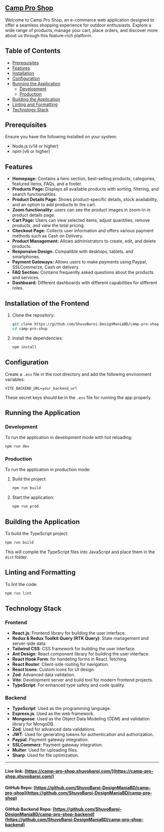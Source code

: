 ## [Camp Pro Shop](https://camp-pro-shop.shuvobaroi.com/)

Welcome to Camp Pro Shop, an e-commerce web application designed to offer a seamless shopping experience for outdoor enthusiasts. Explore a wide range of products, manage your cart, place orders, and discover more about us through this feature-rich platform.

## Table of Contents

- [Prerequisites](#prerequisites)
- [Features](#features)
- [Installation](#installation)
- [Configuration](#configuration)
- [Running the Application](#running-the-application)
  - [Development](#development)
  - [Production](#production)
- [Building the Application](#building-the-application)
- [Linting and Formatting](#linting-and-formatting)
- [Technology Stack](#technology-stack)

## Prerequisites

Ensure you have the following installed on your system:

- Node.js (v14 or higher)
- npm (v6 or higher)

## Features

- **Homepage:** Contains a hero section, best-selling products, categories, featured items, FAQs, and a footer.
- **Products Page:** Displays all available products with sorting, filtering, and search functionalities.
- **Product Details Page:** Shows product-specific details, stock availability, and an option to add products to the cart.
- **Zoom functionality:** users can see the product images in zoom-in in product details page.
- **Cart Page:** Users can view selected items, adjust quantities, remove products, and view the total pricing.
- **Checkout Page:** Collects user information and offers various payment methods such as Cash on Delivery.
- **Product Management:** Allows administrators to create, edit, and delete products.
- **Responsive Design:** Compatible with desktops, tablets, and smartphones.
- **Payment Gateways:** Allows users to make payments using Paypal, SSLCommerze, Cash on delivery.
- **FAQ Section:** Contains frequently asked questions about the products and services.
- **Dashboard:** Different dashboards with different capabilities for different roles.

## Installation of the Frontend

1. Clone the repository:

   ```sh
   git clone https://github.com/ShuvoBaroi-DesignManiaBD/camp-pro-shop.git
   cd camp-pro-shop
   ```

2. Install the dependencies:

   ```sh
   npm install
   ```

## Configuration

Create a `.env` file in the root directory and add the following environment variables:

```env
VITE_BACKEND_URL=your_backend_url
```

These secret keys should be in the `.env` file for running the app properly.

## Running the Application

### Development

To run the application in development mode with hot reloading:

```sh
npm run dev
```

### Production

To run the application in production mode:

1. Build the project:

   ```sh
   npm run build
   ```

2. Start the application:

   ```sh
   npm run prod
   ```

## Building the Application

To build the TypeScript project:

```sh
npm run build
```

This will compile the TypeScript files into JavaScript and place them in the `dist` folder.

## Linting and Formatting

To lint the code:

```sh
npm run lint
```

## Technology Stack
### Frontend
- **React.js**: Frontend library for building the user interface.
- **Redux & Redux Toolkit Query (RTK Query)**: State management and server-side data 
- **Tailwind CSS**: CSS framework for building the user interface.
- **Ant Design**: React component library for building the user interface.
- **React Hook Form**: for handeling forms in React.
fetching.
- **React Router**: Client-side routing for navigation.
- **React Icons**: Custom icons for UI design.
- **Zod**: Advanced data validation.
- **Vite**: Development server and build tool for modern frontend projects.
- **TypeScript**: For enhanced type safety and code quality.
### Backend
- **TypeScript**: Used as the programming language.
- **Express.js**: Used as the web framework.
- **Mongoose**: Used as the Object Data Modeling (ODM) and validation library for MongoDB.
- **Zod**: Used for advanced data validations.
- **JWT**: Used for generating tokens for authentication and authorization.
- **Paypal**: Payment gateway integration.
- **SSLCommerz**: Payment gateway integration.
- **Multer**: Used for uploading files.
- **Sharp**: Used for file optimization.
---
#### Live link: [https://camp-pro-shop.shuvobaroi.com/](https://camp-pro-shop.shuvobaroi.com/)

#### GitHub Repo: [https://github.com/ShuvoBaroi-DesignManiaBD/camp-pro-shop](https://github.com/ShuvoBaroi-DesignManiaBD/camp-pro-shop)
#### GitHub Backend Repo: [https://github.com/ShuvoBaroi-DesignManiaBD/camp-pro-shop-backend](https://github.com/ShuvoBaroi-DesignManiaBD/camp-pro-shop-backend)
```
